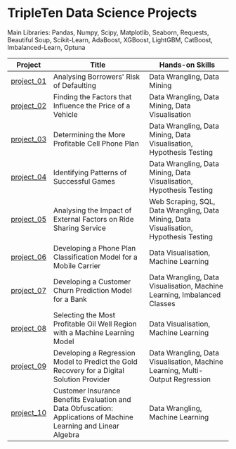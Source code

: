 # TripleTen Data Science Projects

Main Libraries: Pandas, Numpy, Scipy, Matplotlib, Seaborn, Requests, Beautiful Soup, Scikit-Learn, AdaBoost, XGBoost, LightGBM, CatBoost, Imbalanced-Learn, Optuna


| Project | Title | Hands-on Skills |
| ------------- | ------------- | ------------- |
| [project_01](project_01) | Analysing Borrowers' Risk of Defaulting | Data Wrangling, Data Mining |
| [project_02](project_02) | Finding the Factors that Influence the Price of a Vehicle | Data Wrangling, Data Mining, Data Visualisation |
| [project_03](project_03) | Determining the More Profitable Cell Phone Plan | Data Wrangling, Data Mining, Data Visualisation, Hypothesis Testing |
| [project_04](project_04) | Identifying Patterns of Successful Games | Data Wrangling, Data Mining, Data Visualisation, Hypothesis Testing |
| [project_05](project_05) | Analysing the Impact of External Factors on Ride Sharing Service | Web Scraping, SQL, Data Wrangling, Data Mining, Data Visualisation, Hypothesis Testing |
| [project_06](project_06) | Developing a Phone Plan Classification Model for a Mobile Carrier | Data Visualisation, Machine Learning |
| [project_07](project_07) | Developing a Customer Churn Prediction Model for a Bank | Data Wrangling, Data Visualisation, Machine Learning, Imbalanced Classes |
| [project_08](project_08) | Selecting the Most Profitable Oil Well Region with a Machine Learning Model | Data Visualisation, Machine Learning |
| [project_09](project_09) | Developing a Regression Model to Predict the Gold Recovery for a Digital Solution Provider | Data Wrangling, Data Visualisation, Machine Learning, Multi-Output Regression |
| [project_10](project_10) | Customer Insurance Benefits Evaluation and Data Obfuscation: Applications of Machine Learning and Linear Algebra | Data Wrangling, Machine Learning |
